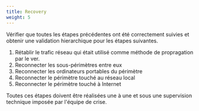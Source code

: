 ```yaml
---
title: Recovery
weight: 5
---
```

Vérifier que toutes les étapes précédentes ont été correctement suivies et obtenir une validation hierarchique pour les étapes suivantes.

1. Rétablir le trafic réseau qui était utilisé comme méthode de propragation par le ver.
2. Reconnecter les sous-périmètres entre eux
3. Reconnecter les ordinateurs portables du périmètre
4. Reconnecter le périmètre touché au réseau local
5. Reconnecter le périmètre touché à Internet

Toutes ces étapes doivent être réalisées une à une et sous une supervision technique imposée par l'équipe de crise.
